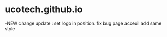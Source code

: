 # ucotech.github.io

-NEW change update :
set logo in position.
fix bug page acceuil
add same style
